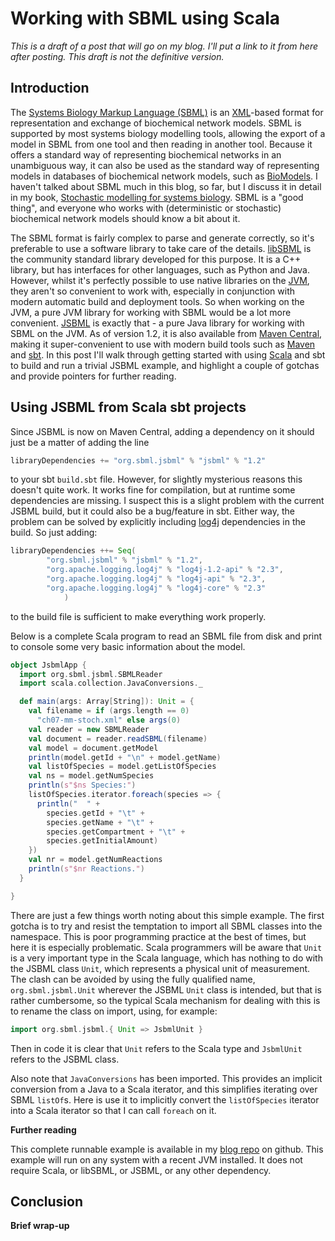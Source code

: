 # Working with SBML using Scala

*This is a draft of a post that will go on my blog. I'll put a link to it from here after posting. This draft is not the definitive version.*

## Introduction

The <a href="http://sbml.org/">Systems Biology Markup Language (SBML)</a> is an <a href="https://en.wikipedia.org/wiki/XML">XML</a>-based format for representation and exchange of biochemical network models. SBML is supported by most systems biology modelling tools, allowing the export of a model in SBML from one tool and then reading in another tool. Because it offers a standard way of representing biochemical networks in an unambiguous way, it can also be used as the standard way of representing models in databases of biochemical network models, such as <a href="https://www.ebi.ac.uk/biomodels-main/">BioModels</a>. I haven't talked about SBML much in this blog, so far, but I discuss it in detail in my book, <a href="http://www.staff.ncl.ac.uk/d.j.wilkinson/smfsb/">Stochastic modelling for systems biology</a>. SBML is a "good thing", and everyone who works with (deterministic or stochastic) biochemical network models should know a bit about it.

The SBML format is fairly complex to parse and generate correctly, so it's preferable to use a software library to take care of the details. <a href="http://sbml.org/Software/libSBML">libSBML</a> is the community standard library developed for this purpose. It is a C++ library, but has interfaces for other languages, such as Python and Java. However, whilst it's perfectly possible to use native libraries on the <a href="https://en.wikipedia.org/wiki/Java_virtual_machine">JVM</a>, they aren't so convenient to work with, especially in conjunction with modern automatic build and deployment tools. So when working on the JVM, a pure JVM library for working with SBML would be a lot more convenient. <a href="http://sbml.org/Software/JSBML">JSBML</a> is exactly that - a pure Java library for working with SBML on the JVM. As of version 1.2, it is also available from <a href="http://search.maven.org/">Maven Central</a>, making it super-convenient to use with modern build tools such as <a href="https://maven.apache.org/">Maven</a> and <a href="http://www.scala-sbt.org/">sbt</a>. In this post I'll walk through getting started with using <a href="https://www.scala-lang.org/">Scala</a> and sbt to build and run a trivial JSBML example, and highlight a couple of gotchas and provide pointers for further reading. 

## Using JSBML from Scala sbt projects

Since JSBML is now on Maven Central, adding a dependency on it should just be a matter of adding the line
```scala
libraryDependencies += "org.sbml.jsbml" % "jsbml" % "1.2"
```
to your sbt `build.sbt` file. However, for slightly mysterious reasons this doesn't quite work. It works fine for compilation, but at runtime some dependencies are missing. I suspect this is a slight problem with the current JSBML build, but it could also be a bug/feature in sbt. Either way, the problem can be solved by explicitly including <a href="http://logging.apache.org/log4j/2.x/">log4j</a> dependencies in the build. So just adding:
```scala
libraryDependencies ++= Seq(
		"org.sbml.jsbml" % "jsbml" % "1.2",
		"org.apache.logging.log4j" % "log4j-1.2-api" % "2.3",
		"org.apache.logging.log4j" % "log4j-api" % "2.3",
		"org.apache.logging.log4j" % "log4j-core" % "2.3"
			)
```
to the build file is sufficient to make everything work properly.

Below is a complete Scala program to read an SBML file from disk and print to console some very basic information about the model.
```scala
object JsbmlApp {
  import org.sbml.jsbml.SBMLReader
  import scala.collection.JavaConversions._

  def main(args: Array[String]): Unit = {
    val filename = if (args.length == 0)
      "ch07-mm-stoch.xml" else args(0)
    val reader = new SBMLReader
    val document = reader.readSBML(filename)
    val model = document.getModel
    println(model.getId + "\n" + model.getName)
    val listOfSpecies = model.getListOfSpecies
    val ns = model.getNumSpecies
    println(s"$ns Species:")
    listOfSpecies.iterator.foreach(species => {
      println("  " +
        species.getId + "\t" +
        species.getName + "\t" +
        species.getCompartment + "\t" +
        species.getInitialAmount)
    })
    val nr = model.getNumReactions
    println(s"$nr Reactions.")
  }

}
```
There are just a few things worth noting about this simple example. The first gotcha is to try and resist the temptation to import all SBML classes into the namespace. This is poor programming practice at the best of times, but here it is especially problematic. Scala programmers will be aware that `Unit` is a very important type in the Scala language, which has nothing to do with the JSBML class `Unit`, which represents a physical unit of measurement. The clash can be avoided by using the fully qualified name, `org.sbml.jsbml.Unit` wherever the JSBML `Unit` class is intended, but that is rather cumbersome, so the typical Scala mechanism for dealing with this is to rename the class on import, using, for example:
```scala
import org.sbml.jsbml.{ Unit => JsbmlUnit }
```
Then in code it is clear that `Unit` refers to the Scala type and `JsbmlUnit` refers to the JSBML class. 

Also note that `JavaConversions` has been imported. This provides an implicit conversion from a Java to a Scala iterator, and this simplifies iterating over SBML `listOf`s. Here is use it to implicitly convert the `listOfSpecies` iterator into a Scala iterator so that I can call `foreach` on it.

**Further reading**

This complete runnable example is available in my <a href="https://github.com/darrenjw/blog/tree/master/sbml-scala">blog repo</a> on github. This example will run on any system with a recent JVM installed. It does not require Scala, or libSBML, or JSBML, or any other dependency. 

## Conclusion

**Brief wrap-up**







